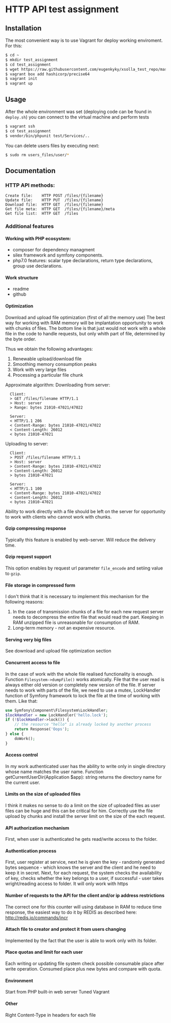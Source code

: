 HTTP API test assignment
=====================
## Installation

The most convenient way is to use Vagrant for deploy working enviroment. For this:
```bash
$ cd ~
$ mkdir test_assignment
$ cd test_assignment
$ wget https://raw.githubusercontent.com/eugenkyky/xsolla_test_repo/master/deploy.sh
$ vagrant box add hashicorp/precise64
$ vagrant init
$ vagrant up
```

## Usage

After the whole environment was set (deploying code can be found in ```deploy.sh```) you can connect to the virtual machine and perform tests
```bash
$ vagrant ssh
$ cd test_assignment
$ vendor/bin/phpunit test/Services/..
```

You can delete users files by executing next:
```bash
$ sudo rm users_files/user/*
```

## Documentation

### HTTP API methods:
```
Сreate file:  	HTTP POST /files/{filename}  
Update file:  	HTTP PUT  /files/{filename}
Download file:  HTTP GET  /files/{filename}
Get file meta:  HTTP GET  /files/{filename}/meta
Get file list:  HTTP GET  /files
```

### Additional features

#### Working with PHP ecosystem:
* composer for dependency managment
* silex framework and symfony components. 
* php7.0 features: scalar type declarations, return type declarations, group use declarations. 

#### Work structure 
* readme
* github

#### Optimization
Download and upload file optimization (first of all the memory use)
The best way for working with RAM memory will be implantation opportunity to work with chunks of files.
The bottom line is that just would not work with a whole file in the code to handle requests, but only whith part of file, determined by the byte order.

Thus we obtain the following advantages:

1. Renewable upload/download file
2. Smoothing memory consumption peaks
3. Work with very large files
4. Processing a particular file chunk

Approximate algorithm:
Downloading from server:
```
  Client:
  > GET /files/filename HTTP/1.1
  > Host: server
  > Range: bytes 21010-47021/47022
    
  Server:
  < HTTP/1.1 206 
  < Content-Range: bytes 21010-47021/47022
  < Content-Length: 26012
  < bytes 21010-47021
```
Uploading to server:
```
  Client:
  > POST /files/filename HTTP/1.1
  > Host: server
  > Content-Range: bytes 21010-47021/47022
  > Content-Length: 26012
  > bytes 21010-47021
    
  Server:
  < HTTP/1.1 100 
  < Content-Range: bytes 21010-47021/47022
  < Content-Length: 26012
  < bytes 21010-47021
```

Ability to work directly with a file should be left on the server for opportunity to work with clients who cannot work with chunks.


#### Gzip compressing response
Typically this feature is enabled by web-server. Will reduce the delivery time.

#### Gzip request support
This option enables by request url parameter ```file_encode``` and setiing value to ```gzip```. 

#### File storage in compressed form
I don't think that it is necessary to implement this mechanism for the following reasons:
1. In the case of transmission chunks of a file for each new request server needs to decompress the entire file that would read the part. Keeping in RAM unzipped file is unreasonable for consumption of RAM.
2. Long-term memory - not an expensive resource.

#### Serving very big files
See download and upload file optimization section

#### Concurrent access to file

In the case of work with the whole file realised functionality is enough. Function ```Filesystem->dumpFile()``` works atomically. File that the user read is always either old version or completely new version of the file. If server needs to work with parts of the file, we need to use a mutex, LockHandler function of Symfony framework to lock the file at the time of working with them.
Like that:

```php
use Symfony\Component\Filesystem\LockHandler;
$lockHandler = new LockHandler('hello.lock');
if (!$lockHandler->lock()) {
    // the resource "hello" is already locked by another process
    return Response('Oops');
} else {
	doWork();
}
```

#### Access control
In my work authenticated user has the ability to write only in single directory whose name matches the user name. Function getCurrentUserDir(Application $app): string returns the directory name for the current user.

#### Limits on the size of uploaded files

I think it makes no sense to do a limit on the size of uploaded files as user files can be huge and this can be critical for him. Correctly use the file upload by chunks and install the server limit on the size of the each request.


#### API authorization mechanism 
First, when user is authenticated he gets read/write access to the folder.

#### Authentication process
First, user register at service, next he is given the key - randomly generated bytes sequence  - which knows the server and the client and he need to keep it in secret.
Next, for each request, the system checks the availability of key, checks whether the key belongs to a user, if successful - user takes  wright/reading access to folder.
It will only work with https

#### Number of requests to the API for the client and/or ip address restrictions 
The correct one for this counter will using database in RAM to reduce time response, the easiest way to do it by REDIS as described here: http://redis.io/commands/incr

#### Attach file to creator and protect it from users changing
Implemented by the fact that the user is able to work only with its folder.

#### Place quotas and limit for each user
Each writing or updating file system check possible consumable place after write operation. Consumed place plus new bytes and compare with quota.

#### Environment 
Start from PHP built-in web server 
Tuned Vagrant 

#### Other
Right Content-Type in headers for each file
